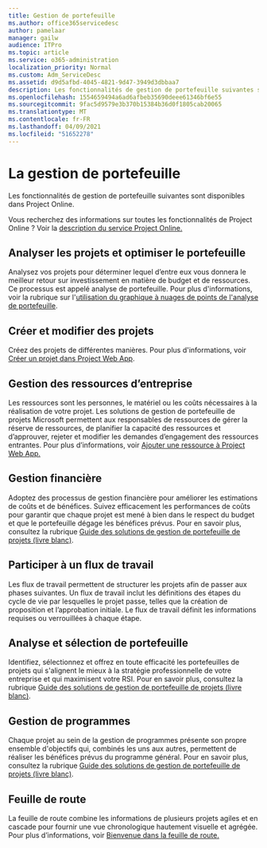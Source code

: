 ```yaml
---
title: Gestion de portefeuille
ms.author: office365servicedesc
author: pamelaar
manager: gailw
audience: ITPro
ms.topic: article
ms.service: o365-administration
localization_priority: Normal
ms.custom: Adm_ServiceDesc
ms.assetid: d9d5afbd-4045-4821-9d47-3949d3dbbaa7
description: Les fonctionnalités de gestion de portefeuille suivantes sont disponibles dans Project Online.
ms.openlocfilehash: 1554659494a6ad6afbeb35690deee61346bf6e55
ms.sourcegitcommit: 9fac5d9579e3b370b15384b36d0f1805cab20065
ms.translationtype: MT
ms.contentlocale: fr-FR
ms.lasthandoff: 04/09/2021
ms.locfileid: "51652278"
---
```

# <a name="portfolio-management"></a>La gestion de portefeuille

Les fonctionnalités de gestion de portefeuille suivantes sont disponibles dans Project Online.
  
Vous recherchez des informations sur toutes les fonctionnalités de Project Online ? Voir la [description du service Project Online.](project-online-service-description.md)
  
## <a name="analyze-projects-and-optimize-portfolio"></a>Analyser les projets et optimiser le portefeuille

Analysez vos projets pour déterminer lequel d’entre eux vous donnera le meilleur retour sur investissement en matière de budget et de ressources. Ce processus est appelé analyse de portefeuille. Pour plus d'informations, voir la rubrique sur l'[utilisation du graphique à nuages de points de l'analyse de portefeuille](https://go.microsoft.com/fwlink/?LinkID=823665&amp;clcid=0x409).
  
## <a name="create-and-edit-projects"></a>Créer et modifier des projets

Créez des projets de différentes manières. Pour plus d'informations, voir [Créer un projet dans Project Web App](https://go.microsoft.com/fwlink/?LinkID=746895&amp;clcid=0x409).
  
## <a name="enterprise-resource-management"></a>Gestion des ressources d’entreprise

Les ressources sont les personnes, le matériel ou les coûts nécessaires à la réalisation de votre projet. Les solutions de gestion de portefeuille de projets Microsoft permettent aux responsables de ressources de gérer la réserve de ressources, de planifier la capacité des ressources et d’approuver, rejeter et modifier les demandes d’engagement des ressources entrantes. Pour plus d’informations, voir [Ajouter une ressource à Project Web App.](https://go.microsoft.com/fwlink/p/?LinkId=271320)
  
## <a name="financial-management"></a>Gestion financière

Adoptez des processus de gestion financière pour améliorer les estimations de coûts et de bénéfices. Suivez efficacement les performances de coûts pour garantir que chaque projet est mené à bien dans le respect du budget et que le portefeuille dégage les bénéfices prévus. Pour en savoir plus, consultez la rubrique [Guide des solutions de gestion de portefeuille de projets (livre blanc)](/project/project-server-2013-and-2016).
  
## <a name="participate-in-workflow"></a>Participer à un flux de travail

Les flux de travail permettent de structurer les projets afin de passer aux phases suivantes. Un flux de travail inclut les définitions des étapes du cycle de vie par lesquelles le projet passe, telles que la création de proposition et l’approbation initiale. Le flux de travail définit les informations requises ou verrouillées à chaque étape.
  
## <a name="portfolio-analytics-and-selection"></a>Analyse et sélection de portefeuille

Identifiez, sélectionnez et offrez en toute efficacité les portefeuilles de projets qui s'alignent le mieux à la stratégie professionnelle de votre entreprise et qui maximisent votre RSI. Pour en savoir plus, consultez la rubrique [Guide des solutions de gestion de portefeuille de projets (livre blanc)](/project/project-server-2013-and-2016).
  
## <a name="program-management"></a>Gestion de programmes

Chaque projet au sein de la gestion de programmes présente son propre ensemble d'objectifs qui, combinés les uns aux autres, permettent de réaliser les bénéfices prévus du programme général. Pour en savoir plus, consultez la rubrique [Guide des solutions de gestion de portefeuille de projets (livre blanc)](/project/project-server-2013-and-2016).
  
## <a name="roadmap"></a>Feuille de route

La feuille de route combine les informations de plusieurs projets agiles et en cascade pour fournir une vue chronologique hautement visuelle et agrégée. Pour plus d’informations, voir [Bienvenue dans la feuille de route.](https://support.office.com/article/video-welcome-to-roadmap-57764149-51b8-468f-a50d-9ea6a4fd835a)